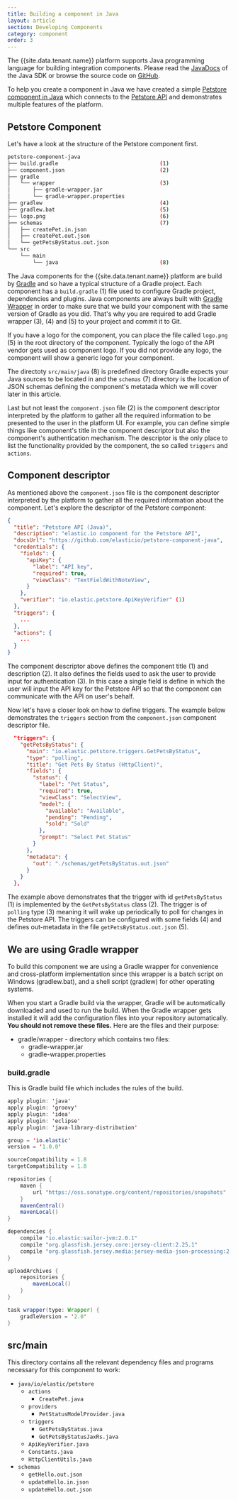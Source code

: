 ```yaml
---
title: Building a component in Java
layout: article
section: Developing Components
category: component
order: 3
---
```


The {{site.data.tenant.name}} platform supports Java programming language for building integration components.
Please read the [JavaDocs](http://www.elastic.io/javadoc/ "Java API documentation") of the Java SDK or browse the
source code on [GitHub](https://github.com/elasticio/java-api "JAVA-API").

To help you create a component in Java we have created a simple
[Petstore component in Java](https://github.com/elasticio/petstore-component-java "Petstore Component in Java")
which connects to the [Petstore API](https://petstore.elastic.io/docs/ "Petstore API") and demonstrates multiple
features of the platform.

## Petstore Component

Let's have a look at the structure of the Petstore component first.

```sh
petstore-component-java
├── build.gradle                                (1)
├── component.json                              (2)
├── gradle
│   └── wrapper                                 (3)
│       ├── gradle-wrapper.jar
│       └── gradle-wrapper.properties
├── gradlew                                     (4)
├── gradlew.bat                                 (5)
├── logo.png                                    (6)
├── schemas                                     (7)
│   ├── createPet.in.json
│   ├── createPet.out.json
│   └── getPetsByStatus.out.json
└── src
    └── main
        └── java                                (8)
```

The Java components for the {{site.data.tenant.name}} platform are build by [Gradle](https://gradle.org/) and so have a
typical structure of a Gradle project. Each component has a `build.gradle` (1) file used to configure Gradle project,
dependencies and plugins. Java components are always built with [Gradle Wrapper](https://docs.gradle.org/4.3.1/userguide/gradle_wrapper.html)
in order to make sure that we build your component with the same version of Gradle as you did. That's why you are required
to add Gradle wrapper (3), (4) and (5) to your project and commit it to Git.

If you have a logo for the component, you can place the file called `logo.png` (5) in the root directory of the component.
Typically the logo of the API vendor gets used as component logo. If you did not provide any logo, the component will
show a generic logo for your component.

The directoty `src/main/java` (8) is predefined directory Gradle expects your Java sources to be located in and the
`schemas` (7) directory is the location of JSON schemas defining the component's metatada which we will cover later in
this article.

Last but not least the `component.json` file (2) is the component descriptor interpreted by the platform to gather all
the required information to be presented to the user in the platform UI. For example, you can define simple things like
component's title in the component descriptor but also the component's authentication mechanism. The descriptor is
the only place to list the functionality provided by the component, the so called `triggers` and `actions`.

## Component descriptor

As mentioned above the `component.json` file is the component descriptor interpreted by the platform to gather all the
required information about the component. Let's explore the descriptor of the Petstore component:

```json
{
  "title": "Petstore API (Java)",                                           (1)
  "description": "elastic.io component for the Petstore API",               (2)
  "docsUrl": "https://github.com/elasticio/petstore-component-java",
  "credentials": {                                                          (3)
    "fields": {
      "apiKey": {
        "label": "API key",
        "required": true,
        "viewClass": "TextFieldWithNoteView",
      }
    },
    "verifier": "io.elastic.petstore.ApiKeyVerifier" (1)
  },
  "triggers": {                                                             (4)
    ...
  },
  "actions": {                                                              (5)
    ...
  }
}
```

The component descriptor above defines the component title (1) and description (2). It also defines the fields used to
ask the user to provide input for authentication (3). In this case a single field is define in which the user will input
the API key for the Petstore API so that the component can communicate with the API on user's behalf.

Now let's have a closer look on how to define triggers. The example below demonstrates the `triggers` section from the
`component.json` component descriptor file.

```json
  "triggers": {
    "getPetsByStatus": {                                                (1)
      "main": "io.elastic.petstore.triggers.GetPetsByStatus",           (2)
      "type": "polling",                                                (3)
      "title": "Get Pets By Status (HttpClient)",
      "fields": {                                                       (4)
        "status": {
          "label": "Pet Status",
          "required": true,
          "viewClass": "SelectView",
          "model": {
            "available": "Available",
            "pending": "Pending",
            "sold": "Sold"
          },
          "prompt": "Select Pet Status"
        }
      },
      "metadata": {
        "out": "./schemas/getPetsByStatus.out.json"                     (5)
      }
    }
  },
```

The example above demonstrates that the trigger with id `getPetsByStatus` (1) is implemented by the `GetPetsByStatus`
class (2). The trigger is of `polling` type (3) meaning it will wake up periodically to poll for changes in the Petstore
API. The triggers can be configured with some fields (4) and defines out-metadata in the file `getPetsByStatus.out.json` (5).

## We are using Gradle wrapper

To build this component we are using a Gradle wrapper for convenience and cross-platform implementation since this wrapper is a batch script on Windows (gradlew.bat), and a shell script (gradlew) for other operating systems.

When you start a Gradle build via the wrapper, Gradle will be automatically downloaded and used to run the build. When the Gradle wrapper gets installed it will add the configuration files into your repository automatically. **You should not remove these files.** Here are the files and their purpose:

*   gradle/wrapper - directory which contains two files:
    *   gradle-wrapper.jar
    *   gradle-wrapper.properties

### build.gradle

This is Gradle build file which includes the rules of the build.

```java
apply plugin: 'java'
apply plugin: 'groovy'
apply plugin: 'idea'
apply plugin: 'eclipse'
apply plugin: 'java-library-distribution'

group = 'io.elastic'
version = '1.0.0'

sourceCompatibility = 1.8
targetCompatibility = 1.8

repositories {
    maven {
        url "https://oss.sonatype.org/content/repositories/snapshots"
    }
    mavenCentral()
    mavenLocal()
}

dependencies {
    compile "io.elastic:sailor-jvm:2.0.1"
    compile "org.glassfish.jersey.core:jersey-client:2.25.1"
    compile "org.glassfish.jersey.media:jersey-media-json-processing:2.25.1"
}

uploadArchives {
    repositories {
        mavenLocal()
    }
}

task wrapper(type: Wrapper) {
    gradleVersion = '2.0'
}
```

## src/main

This directory contains all the relevant dependency files and programs necessary for this component to work:

*   `java/io/elastic/petstore`
    *   `actions`
        *   `CreatePet.java`
    *   `providers`
        *   `PetStatusModelProvider.java`
    *   `triggers`
        *   `GetPetsByStatus.java`
        *   `GetPetsByStatusJaxRs.java`
    *   `ApiKeyVerifier.java`
    *   `Constants.java`
    *   `HttpClientUtils.java`
*   `schemas`
    *   `getHello.out.json`
    *   `updateHello.in.json`
    *   `updateHello.out.json`
